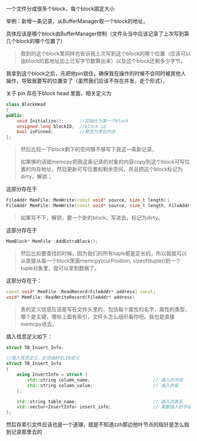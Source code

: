 一个文件分成很多个block，每个block固定大小

举例：新增一条记录，从BufferManager取一个block的地址，

具体应该是哪个block由BufferManager控制（文件头当中应该记录了上次写到第几个block的哪个位置了）

> 取到的这个block里同样也告诉我上次写到这个block的哪个位置（应该可以由block的首地址加上已写字节数算出来）以及这个block还剩多少字节。

>
我拿到这个block之后，先把他pin锁住，确保我在操作的时候不会同时被其他人操作，导致我要写的位置变了（虽然我们应该不存在并发，走个形式），

关于 pin 存在于block head 里面，相关定义为

```c++
class BlockHead
{
public:
	void Initialize();		//初始化为第一个block
	unsigned long blockID;	//block id
	bool isPinned;			//是否为常驻内存
};
```



>
> 然后比较一下block剩下的空间够不够写下我这一条新记录，
>
> 如果够的话就memcpy把我这条记录的对象的内容copy到这个block可写位置的内存地址，然后更新可写位置和剩余空间，并且把这个block标记为dirty，解锁；

这部分存在于

```c++
FileAddr MemFile::MemWrite(const void* source, size_t length)；
FileAddr MemFile::MemWrite(const void* source, size_t length, FileAddr* dest)；
```

> 如果写不下，解锁，要一个新的block，写进去，标记为dirty。

这部分存在于

```c++
MemBlock* MemFile::AddExtraBlock();
```

> 然后比如要查找的时候，因为我们的所有tuple都是定长的，所以我就可以从直接从每一个block里面memcpy(curPosition, sizeof(tuple))到一个tuple对象里，就可以拿到数据了。

这部分存在于：

```c++
const void* MemFile::ReadRecord(FileAddr* address) const;
void* MemFile::ReadWriteRecord(FileAddr* address)
```

> 表的定义信息应该是写在文件头里的，包括每个属性的名字，属性的类型，哪个是主键，哪些上面有索引，文件头怎么组织看你吧。我也是直接memcpy进去。

插入信息定义如下：

```c++
struct TB_Insert_Info;

//插入信息定义，应该由APILIB定义
struct TB_Insert_Info
{
	using InsertInfo = struct {
		std::string column_name;                        // 插入的字段
		std::string column_value;                       // 插入的值
	};

	std::string table_name;                             // 插入的表名
	std::vector<InsertInfo> insert_info;                // 需要插入的字段集合
};
```

然后存索引文件应该也是一个道理，就是不知道zzh那边他叶节点的指针是怎么指到记录那里去的



